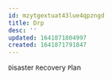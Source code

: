 ```yaml
---
id: mzytgextuat43lue4qpzngd
title: Drp
desc: ''
updated: 1641871804997
created: 1641871791847
---
```



`D`isaster `R`ecovery `P`lan
